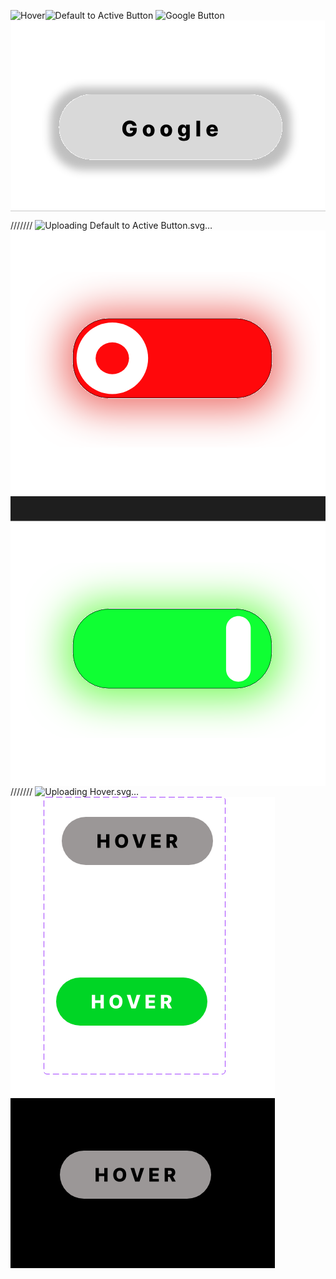 ![Hover](https://github.com/user-attachments/assets/14880193-8437-4edf-9135-0f8688547c69)![Default to Active Button](https://github.com/user-attachments/assets/c7c7710b-58dd-45dd-a881-3921f6290af6) ![Google Button](https://github.com/user-attachments/assets/e2d0306e-97f6-49a8-860b-c13f734a5e75)<svg width="705" height="426" viewBox="0 0 705 426" fill="none" xmlns="http://www.w3.org/2000/svg">
<rect width="705" height="426" fill="#1E1E1E" style="fill:#1E1E1E;fill:color(display-p3 0.1176 0.1176 0.1176);fill-opacity:1;"/>
<rect width="705" height="426" fill="white" style="fill:white;fill-opacity:1;"/>
<g filter="url(#filter0_d_12_102)">
<rect x="109" y="165" width="499" height="146" rx="73" fill="#D9D9D9" style="fill:#D9D9D9;fill:color(display-p3 0.8510 0.8510 0.8510);fill-opacity:1;"/>
</g>
<path d="M273.551 235.494C273.358 234.778 273.074 234.148 272.699 233.602C272.324 233.045 271.864 232.574 271.318 232.188C270.773 231.801 270.148 231.511 269.443 231.318C268.739 231.114 267.966 231.011 267.125 231.011C265.432 231.011 263.966 231.42 262.727 232.239C261.5 233.057 260.551 234.25 259.881 235.818C259.21 237.375 258.875 239.267 258.875 241.494C258.875 243.733 259.199 245.642 259.847 247.222C260.494 248.801 261.432 250.006 262.659 250.835C263.886 251.665 265.375 252.08 267.125 252.08C268.67 252.08 269.977 251.83 271.045 251.33C272.125 250.818 272.943 250.097 273.5 249.165C274.057 248.233 274.335 247.136 274.335 245.875L275.903 246.062H267.415V239.909H282.466V244.528C282.466 247.653 281.801 250.33 280.472 252.557C279.153 254.784 277.335 256.494 275.017 257.688C272.71 258.881 270.057 259.477 267.057 259.477C263.727 259.477 260.801 258.756 258.278 257.312C255.756 255.869 253.79 253.812 252.381 251.142C250.972 248.46 250.267 245.278 250.267 241.597C250.267 238.733 250.693 236.193 251.545 233.977C252.398 231.75 253.585 229.864 255.108 228.318C256.642 226.773 258.415 225.602 260.426 224.807C262.449 224.011 264.625 223.614 266.955 223.614C268.977 223.614 270.858 223.903 272.597 224.483C274.347 225.062 275.892 225.881 277.233 226.938C278.585 227.994 279.682 229.25 280.523 230.705C281.364 232.159 281.886 233.756 282.091 235.494H273.551ZM309.261 259.494C306.511 259.494 304.147 258.932 302.17 257.807C300.204 256.67 298.687 255.091 297.618 253.068C296.562 251.034 296.033 248.676 296.033 245.994C296.033 243.301 296.562 240.943 297.618 238.92C298.687 236.886 300.204 235.307 302.17 234.182C304.147 233.045 306.511 232.477 309.261 232.477C312.011 232.477 314.368 233.045 316.334 234.182C318.312 235.307 319.829 236.886 320.886 238.92C321.954 240.943 322.488 243.301 322.488 245.994C322.488 248.676 321.954 251.034 320.886 253.068C319.829 255.091 318.312 256.67 316.334 257.807C314.368 258.932 312.011 259.494 309.261 259.494ZM309.312 253.205C310.312 253.205 311.158 252.898 311.851 252.284C312.545 251.67 313.073 250.818 313.437 249.727C313.812 248.636 313.999 247.375 313.999 245.943C313.999 244.489 313.812 243.216 313.437 242.125C313.073 241.034 312.545 240.182 311.851 239.568C311.158 238.955 310.312 238.648 309.312 238.648C308.278 238.648 307.403 238.955 306.687 239.568C305.982 240.182 305.442 241.034 305.067 242.125C304.704 243.216 304.522 244.489 304.522 245.943C304.522 247.375 304.704 248.636 305.067 249.727C305.442 250.818 305.982 251.67 306.687 252.284C307.403 252.898 308.278 253.205 309.312 253.205ZM348.579 259.494C345.829 259.494 343.466 258.932 341.488 257.807C339.522 256.67 338.005 255.091 336.937 253.068C335.88 251.034 335.352 248.676 335.352 245.994C335.352 243.301 335.88 240.943 336.937 238.92C338.005 236.886 339.522 235.307 341.488 234.182C343.466 233.045 345.829 232.477 348.579 232.477C351.329 232.477 353.687 233.045 355.653 234.182C357.63 235.307 359.147 236.886 360.204 238.92C361.272 240.943 361.807 243.301 361.807 245.994C361.807 248.676 361.272 251.034 360.204 253.068C359.147 255.091 357.63 256.67 355.653 257.807C353.687 258.932 351.329 259.494 348.579 259.494ZM348.63 253.205C349.63 253.205 350.477 252.898 351.17 252.284C351.863 251.67 352.392 250.818 352.755 249.727C353.13 248.636 353.318 247.375 353.318 245.943C353.318 244.489 353.13 243.216 352.755 242.125C352.392 241.034 351.863 240.182 351.17 239.568C350.477 238.955 349.63 238.648 348.63 238.648C347.596 238.648 346.721 238.955 346.005 239.568C345.301 240.182 344.761 241.034 344.386 242.125C344.022 243.216 343.841 244.489 343.841 245.943C343.841 247.375 344.022 248.636 344.386 249.727C344.761 250.818 345.301 251.67 346.005 252.284C346.721 252.898 347.596 253.205 348.63 253.205ZM387.881 269.364C385.392 269.364 383.262 269.017 381.489 268.324C379.716 267.631 378.324 266.682 377.313 265.477C376.301 264.273 375.693 262.909 375.489 261.386L383.381 260.943C383.529 261.477 383.801 261.943 384.199 262.341C384.608 262.739 385.137 263.045 385.784 263.261C386.443 263.477 387.216 263.585 388.103 263.585C389.5 263.585 390.654 263.244 391.563 262.562C392.483 261.892 392.943 260.716 392.943 259.034V254.432H392.654C392.324 255.239 391.824 255.96 391.154 256.597C390.483 257.233 389.648 257.733 388.648 258.097C387.659 258.46 386.523 258.642 385.239 258.642C383.33 258.642 381.58 258.199 379.989 257.312C378.409 256.415 377.142 255.028 376.188 253.153C375.245 251.267 374.773 248.841 374.773 245.875C374.773 242.818 375.262 240.301 376.239 238.324C377.216 236.335 378.495 234.864 380.074 233.909C381.665 232.955 383.375 232.477 385.205 232.477C386.58 232.477 387.756 232.716 388.733 233.193C389.722 233.659 390.534 234.261 391.171 235C391.807 235.739 392.29 236.506 392.62 237.301H392.858V232.818H401.159V259.102C401.159 261.318 400.603 263.188 399.489 264.71C398.375 266.233 396.818 267.386 394.818 268.17C392.818 268.966 390.506 269.364 387.881 269.364ZM388.137 252.574C389.148 252.574 390.012 252.307 390.728 251.773C391.443 251.239 391.995 250.472 392.381 249.472C392.767 248.472 392.961 247.273 392.961 245.875C392.961 244.455 392.767 243.233 392.381 242.21C392.006 241.176 391.455 240.381 390.728 239.824C390.012 239.267 389.148 238.989 388.137 238.989C387.103 238.989 386.228 239.273 385.512 239.841C384.796 240.409 384.25 241.21 383.875 242.244C383.512 243.267 383.33 244.477 383.33 245.875C383.33 247.273 383.517 248.472 383.892 249.472C384.267 250.472 384.807 251.239 385.512 251.773C386.228 252.307 387.103 252.574 388.137 252.574ZM424.409 224.091V259H416.073V224.091H424.409ZM451.553 259.494C448.814 259.494 446.45 258.955 444.462 257.875C442.484 256.784 440.962 255.233 439.893 253.222C438.837 251.199 438.308 248.795 438.308 246.011C438.308 243.307 438.842 240.943 439.911 238.92C440.979 236.886 442.484 235.307 444.428 234.182C446.371 233.045 448.661 232.477 451.297 232.477C453.161 232.477 454.865 232.767 456.411 233.347C457.956 233.926 459.291 234.784 460.416 235.92C461.541 237.057 462.416 238.46 463.041 240.131C463.666 241.79 463.979 243.693 463.979 245.841V247.92H441.223V243.08H456.223C456.212 242.193 456.001 241.403 455.592 240.71C455.183 240.017 454.621 239.477 453.905 239.091C453.2 238.693 452.388 238.494 451.467 238.494C450.536 238.494 449.7 238.705 448.962 239.125C448.223 239.534 447.638 240.097 447.206 240.812C446.774 241.517 446.547 242.318 446.524 243.216V248.142C446.524 249.21 446.734 250.148 447.155 250.955C447.575 251.75 448.172 252.369 448.945 252.812C449.717 253.256 450.638 253.477 451.706 253.477C452.445 253.477 453.115 253.375 453.717 253.17C454.32 252.966 454.837 252.665 455.268 252.267C455.7 251.869 456.024 251.381 456.24 250.801L463.893 251.023C463.575 252.739 462.876 254.233 461.797 255.506C460.729 256.767 459.325 257.75 457.587 258.455C455.848 259.148 453.837 259.494 451.553 259.494Z" fill="black" style="fill:black;fill-opacity:1;"/>
<defs>
<filter id="filter0_d_12_102" x="69" y="129" width="579" height="226" filterUnits="userSpaceOnUse" color-interpolation-filters="sRGB">
<feFlood flood-opacity="0" result="BackgroundImageFix"/>
<feColorMatrix in="SourceAlpha" type="matrix" values="0 0 0 0 0 0 0 0 0 0 0 0 0 0 0 0 0 0 127 0" result="hardAlpha"/>
<feMorphology radius="20" operator="dilate" in="SourceAlpha" result="effect1_dropShadow_12_102"/>
<feOffset dy="4"/>
<feGaussianBlur stdDeviation="10"/>
<feComposite in2="hardAlpha" operator="out"/>
<feColorMatrix type="matrix" values="0 0 0 0 0 0 0 0 0 0 0 0 0 0 0 0 0 0 0.25 0"/>
<feBlend mode="normal" in2="BackgroundImageFix" result="effect1_dropShadow_12_102"/>
<feBlend mode="normal" in="SourceGraphic" in2="effect1_dropShadow_12_102" result="shape"/>
</filter>
</defs>
</svg>

///////
![Uploading Default to Active Button.svg…]() <svg width="792" height="1398" viewBox="0 0 792 1398" fill="none" xmlns="http://www.w3.org/2000/svg">
<rect width="792" height="1398" fill="#1E1E1E" style="fill:#1E1E1E;fill:color(display-p3 0.1176 0.1176 0.1176);fill-opacity:1;"/>
<g clip-path="url(#clip0_1_2)">
<rect width="792" height="668" fill="white" style="fill:white;fill-opacity:1;"/>
<g filter="url(#filter0_d_1_2)">
<rect x="157" y="221" width="500" height="200" rx="89.5" fill="#EA3527" style="fill:#EA3527;fill:color(display-p3 0.9176 0.2078 0.1529);fill-opacity:1;"/>
<rect x="157.5" y="221.5" width="499" height="199" rx="89" stroke="black" style="stroke:black;stroke-opacity:1;"/>
</g>
<path d="M166 321C166 271.294 206.294 231 256 231C305.706 231 346 271.294 346 321C346 370.706 305.706 411 256 411C206.294 411 166 370.706 166 321Z" fill="white" style="fill:white;fill-opacity:1;"/>
<ellipse cx="256" cy="321" rx="42" ry="40" fill="#EA3527" style="fill:#EA3527;fill:color(display-p3 0.9176 0.2078 0.1529);fill-opacity:1;"/>
</g>
<rect width="792" height="668" transform="translate(0 730)" fill="white" style="fill:white;fill-opacity:1;"/>
<g filter="url(#filter1_d_1_2)">
<rect x="157" y="951" width="500" height="200" rx="89.5" fill="#76FB5A" style="fill:#76FB5A;fill:color(display-p3 0.4627 0.9843 0.3529);fill-opacity:1;"/>
<rect x="157.5" y="951.5" width="499" height="199" rx="89" stroke="black" style="stroke:black;stroke-opacity:1;"/>
</g>
<path d="M542 1000C542 982.879 555.879 969 573 969C590.121 969 604 982.879 604 1000V1103C604 1120.12 590.121 1134 573 1134C555.879 1134 542 1120.12 542 1103V1000Z" fill="white" style="fill:white;fill-opacity:1;"/>
<defs>
<filter id="filter0_d_1_2" x="37" y="105" width="740" height="440" filterUnits="userSpaceOnUse" color-interpolation-filters="sRGB">
<feFlood flood-opacity="0" result="BackgroundImageFix"/>
<feColorMatrix in="SourceAlpha" type="matrix" values="0 0 0 0 0 0 0 0 0 0 0 0 0 0 0 0 0 0 127 0" result="hardAlpha"/>
<feMorphology radius="20" operator="dilate" in="SourceAlpha" result="effect1_dropShadow_1_2"/>
<feOffset dy="4"/>
<feGaussianBlur stdDeviation="50"/>
<feComposite in2="hardAlpha" operator="out"/>
<feColorMatrix type="matrix" values="0 0 0 0 0.92549 0 0 0 0 0.407843 0 0 0 0 0.388235 0 0 0 1 0"/>
<feBlend mode="normal" in2="BackgroundImageFix" result="effect1_dropShadow_1_2"/>
<feBlend mode="normal" in="SourceGraphic" in2="effect1_dropShadow_1_2" result="shape"/>
</filter>
<filter id="filter1_d_1_2" x="37" y="835" width="740" height="440" filterUnits="userSpaceOnUse" color-interpolation-filters="sRGB">
<feFlood flood-opacity="0" result="BackgroundImageFix"/>
<feColorMatrix in="SourceAlpha" type="matrix" values="0 0 0 0 0 0 0 0 0 0 0 0 0 0 0 0 0 0 127 0" result="hardAlpha"/>
<feMorphology radius="20" operator="dilate" in="SourceAlpha" result="effect1_dropShadow_1_2"/>
<feOffset dy="4"/>
<feGaussianBlur stdDeviation="50"/>
<feComposite in2="hardAlpha" operator="out"/>
<feColorMatrix type="matrix" values="0 0 0 0 0.462745 0 0 0 0 0.984314 0 0 0 0 0.352941 0 0 0 1 0"/>
<feBlend mode="normal" in2="BackgroundImageFix" result="effect1_dropShadow_1_2"/>
<feBlend mode="normal" in="SourceGraphic" in2="effect1_dropShadow_1_2" result="shape"/>
</filter>
<clipPath id="clip0_1_2">
<rect width="792" height="668" fill="white" style="fill:white;fill-opacity:1;"/>
</clipPath>
</defs>
</svg>
///////
![Uploading Hover.svg…]() <svg width="423" height="754" viewBox="0 0 423 754" fill="none" xmlns="http://www.w3.org/2000/svg">
<rect width="423" height="754" fill="white" style="fill:white;fill-opacity:1;"/>
<rect width="423" height="272" transform="translate(0 482)" fill="black" style="fill:black;fill-opacity:1;"/>
<rect x="79" y="566" width="242" height="77" rx="38.5" fill="#9A9797" style="fill:#9A9797;fill:color(display-p3 0.6042 0.5916 0.5916);fill-opacity:1;"/>
<path d="M136.151 615.5V593.682H141.425V602.439H150.022V593.682H155.285V615.5H150.022V606.732H141.425V615.5H136.151ZM185.186 604.591C185.186 606.991 184.724 609.026 183.801 610.695C182.877 612.364 181.627 613.632 180.051 614.499C178.481 615.365 176.72 615.798 174.767 615.798C172.806 615.798 171.042 615.362 169.472 614.488C167.902 613.614 166.656 612.347 165.733 610.685C164.816 609.016 164.358 606.984 164.358 604.591C164.358 602.19 164.816 600.156 165.733 598.487C166.656 596.817 167.902 595.55 169.472 594.683C171.042 593.817 172.806 593.384 174.767 593.384C176.72 593.384 178.481 593.817 180.051 594.683C181.627 595.55 182.877 596.817 183.801 598.487C184.724 600.156 185.186 602.19 185.186 604.591ZM179.795 604.591C179.795 603.17 179.593 601.97 179.188 600.99C178.79 600.01 178.215 599.268 177.462 598.763C176.716 598.259 175.818 598.007 174.767 598.007C173.723 598.007 172.824 598.259 172.071 598.763C171.319 599.268 170.74 600.01 170.335 600.99C169.937 601.97 169.738 603.17 169.738 604.591C169.738 606.011 169.937 607.212 170.335 608.192C170.74 609.172 171.319 609.914 172.071 610.418C172.824 610.923 173.723 611.175 174.767 611.175C175.818 611.175 176.716 610.923 177.462 610.418C178.215 609.914 178.79 609.172 179.188 608.192C179.593 607.212 179.795 606.011 179.795 604.591ZM197.929 593.682L202.809 609.662H202.99L207.869 593.682H213.771L206.409 615.5H199.389L192.027 593.682H197.929ZM222.12 615.5V593.682H237.333V597.964H227.393V602.439H236.555V606.732H227.393V611.217H237.333V615.5H222.12ZM246.636 615.5V593.682H255.648C257.282 593.682 258.692 593.977 259.878 594.566C261.071 595.148 261.991 595.987 262.637 597.08C263.283 598.167 263.607 599.456 263.607 600.947C263.607 602.46 263.276 603.746 262.616 604.804C261.955 605.855 261.018 606.658 259.803 607.212C258.589 607.759 257.151 608.032 255.489 608.032H249.789V603.877H254.509C255.304 603.877 255.968 603.774 256.501 603.568C257.04 603.355 257.449 603.036 257.726 602.609C258.003 602.176 258.141 601.622 258.141 600.947C258.141 600.273 258.003 599.715 257.726 599.275C257.449 598.827 257.04 598.494 256.501 598.273C255.961 598.046 255.297 597.933 254.509 597.933H251.909V615.5H246.636ZM258.919 605.528L264.352 615.5H258.599L253.273 605.528H258.919Z" fill="black" style="fill:black;fill-opacity:1;"/>
<rect x="53.5" y="0.5" width="290" height="443" rx="4.5" stroke="#9747FF" style="stroke:#9747FF;stroke:color(display-p3 0.5922 0.2784 1.0000);stroke-opacity:1;" stroke-dasharray="10 5"/>
<rect x="82" y="32" width="242" height="77" rx="38.5" fill="#9A9797" style="fill:#9A9797;fill:color(display-p3 0.6042 0.5916 0.5916);fill-opacity:1;"/>
<path d="M139.151 81.5V59.6818H144.425V68.4389H153.022V59.6818H158.285V81.5H153.022V72.7322H144.425V81.5H139.151ZM188.186 70.5909C188.186 72.9915 187.724 75.0263 186.801 76.6953C185.877 78.3643 184.627 79.6321 183.051 80.4986C181.481 81.3651 179.72 81.7983 177.767 81.7983C175.806 81.7983 174.042 81.3615 172.472 80.4879C170.902 79.6143 169.656 78.3466 168.733 76.6847C167.816 75.0156 167.358 72.9844 167.358 70.5909C167.358 68.1903 167.816 66.1555 168.733 64.4865C169.656 62.8175 170.902 61.5497 172.472 60.6832C174.042 59.8168 175.806 59.3835 177.767 59.3835C179.72 59.3835 181.481 59.8168 183.051 60.6832C184.627 61.5497 185.877 62.8175 186.801 64.4865C187.724 66.1555 188.186 68.1903 188.186 70.5909ZM182.795 70.5909C182.795 69.1705 182.593 67.9702 182.188 66.9901C181.79 66.0099 181.215 65.2678 180.462 64.7635C179.716 64.2592 178.818 64.0071 177.767 64.0071C176.723 64.0071 175.824 64.2592 175.071 64.7635C174.319 65.2678 173.74 66.0099 173.335 66.9901C172.937 67.9702 172.738 69.1705 172.738 70.5909C172.738 72.0114 172.937 73.2116 173.335 74.1918C173.74 75.1719 174.319 75.9141 175.071 76.4183C175.824 76.9226 176.723 77.1747 177.767 77.1747C178.818 77.1747 179.716 76.9226 180.462 76.4183C181.215 75.9141 181.79 75.1719 182.188 74.1918C182.593 73.2116 182.795 72.0114 182.795 70.5909ZM200.929 59.6818L205.809 75.6619H205.99L210.869 59.6818H216.771L209.409 81.5H202.389L195.027 59.6818H200.929ZM225.12 81.5V59.6818H240.333V63.9645H230.393V68.4389H239.555V72.7322H230.393V77.2173H240.333V81.5H225.12ZM249.636 81.5V59.6818H258.648C260.282 59.6818 261.692 59.9766 262.878 60.5661C264.071 61.1484 264.991 61.9865 265.637 63.0803C266.283 64.1669 266.607 65.456 266.607 66.9474C266.607 68.4602 266.276 69.7457 265.616 70.804C264.955 71.8551 264.018 72.6577 262.803 73.2116C261.589 73.7585 260.151 74.032 258.489 74.032H252.789V69.8771H257.509C258.304 69.8771 258.968 69.7741 259.501 69.5682C260.04 69.3551 260.449 69.0355 260.726 68.6094C261.003 68.1761 261.141 67.6222 261.141 66.9474C261.141 66.2727 261.003 65.7152 260.726 65.2749C260.449 64.8274 260.04 64.4936 259.501 64.2734C258.961 64.0462 258.297 63.9325 257.509 63.9325H254.909V81.5H249.636ZM261.919 71.5284L267.352 81.5H261.599L256.273 71.5284H261.919Z" fill="black" style="fill:black;fill-opacity:1;"/>
<rect x="73" y="289" width="242" height="77" rx="38.5" fill="#10D147" style="fill:#10D147;fill:color(display-p3 0.0631 0.8188 0.2772);fill-opacity:1;"/>
<path d="M130.151 338.5V316.682H135.425V325.439H144.022V316.682H149.285V338.5H144.022V329.732H135.425V338.5H130.151ZM179.186 327.591C179.186 329.991 178.724 332.026 177.801 333.695C176.877 335.364 175.627 336.632 174.051 337.499C172.481 338.365 170.72 338.798 168.767 338.798C166.806 338.798 165.042 338.362 163.472 337.488C161.902 336.614 160.656 335.347 159.733 333.685C158.816 332.016 158.358 329.984 158.358 327.591C158.358 325.19 158.816 323.156 159.733 321.487C160.656 319.817 161.902 318.55 163.472 317.683C165.042 316.817 166.806 316.384 168.767 316.384C170.72 316.384 172.481 316.817 174.051 317.683C175.627 318.55 176.877 319.817 177.801 321.487C178.724 323.156 179.186 325.19 179.186 327.591ZM173.795 327.591C173.795 326.17 173.593 324.97 173.188 323.99C172.79 323.01 172.215 322.268 171.462 321.763C170.716 321.259 169.818 321.007 168.767 321.007C167.723 321.007 166.824 321.259 166.071 321.763C165.319 322.268 164.74 323.01 164.335 323.99C163.937 324.97 163.738 326.17 163.738 327.591C163.738 329.011 163.937 330.212 164.335 331.192C164.74 332.172 165.319 332.914 166.071 333.418C166.824 333.923 167.723 334.175 168.767 334.175C169.818 334.175 170.716 333.923 171.462 333.418C172.215 332.914 172.79 332.172 173.188 331.192C173.593 330.212 173.795 329.011 173.795 327.591ZM191.929 316.682L196.809 332.662H196.99L201.869 316.682H207.771L200.409 338.5H193.389L186.027 316.682H191.929ZM216.12 338.5V316.682H231.333V320.964H221.393V325.439H230.555V329.732H221.393V334.217H231.333V338.5H216.12ZM240.636 338.5V316.682H249.648C251.282 316.682 252.692 316.977 253.878 317.566C255.071 318.148 255.991 318.987 256.637 320.08C257.283 321.167 257.607 322.456 257.607 323.947C257.607 325.46 257.276 326.746 256.616 327.804C255.955 328.855 255.018 329.658 253.803 330.212C252.589 330.759 251.151 331.032 249.489 331.032H243.789V326.877H248.509C249.304 326.877 249.968 326.774 250.501 326.568C251.04 326.355 251.449 326.036 251.726 325.609C252.003 325.176 252.141 324.622 252.141 323.947C252.141 323.273 252.003 322.715 251.726 322.275C251.449 321.827 251.04 321.494 250.501 321.273C249.961 321.046 249.297 320.933 248.509 320.933H245.909V338.5H240.636ZM252.919 328.528L258.352 338.5H252.599L247.273 328.528H252.919Z" fill="white" style="fill:white;fill-opacity:1;"/>
</svg>







